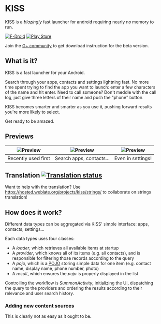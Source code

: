 KISS
======
KISS is a *blazingly* fast launcher for android requiring nearly no memory to run.

[![F-Droid](https://f-droid.org/wiki/images/0/06/F-Droid-button_get-it-on.png)](https://f-droid.org/repository/browse/?fdid=fr.neamar.kiss)
[![Play Store](https://developer.android.com/images/brand/en_generic_rgb_wo_60.png)](https://play.google.com/store/apps/details?id=fr.neamar.kiss)

Join the [G+ community](https://plus.google.com/communities/116489528310489783081) to get download instruction for the beta version.

What is it?
------------
KISS is a fast launcher for your Android.

Search through your apps, contacts and settings lightning fast.
No more time spent trying to find the app you want to launch: enter a few characters of the name and hit enter.
Need to call someone? Don't meddle with the call log, just give three letters of their name and push the "phone" button.

KISS becomes smarter and smarter as you use it, pushing forward results you're more likely to select.

Get ready to be amazed.

Previews
---------------------


|![Preview](https://lh3.googleusercontent.com/1B-Vc9Tqh6bfGCVyKXkYSZycwY9Z4g6NxX3ULAKdCPgi9pmGHoyIelC4nsVbQK8d5l0i) | ![Preview](https://lh3.googleusercontent.com/ADlhgu6JBVOJRn_XS-BbFbw6HtGopVABpBSdBMfANXpGpicFY3jxVLcuBhnJ9QkSshTp) | ![Preview](https://lh3.googleusercontent.com/17JTZKi0wh8ReNTMmhEzoR1Iu_mirK867_H2GbMwDhFf8QwpqhxzccpBLAFo5DbFdg) |
|:-------------------:|:------------------------:|:-----------------:|
| Recently used first | Search apps, contacts... | Even in settings! |

Translation [![Translation status](https://hosted.weblate.org/widgets/kiss/-/shields-badge.svg)](https://hosted.weblate.org/projects/kiss/strings/)
-------------------
Want to help with the translation? Use https://hosted.weblate.org/projects/kiss/strings/ to collaborate on strings translation!


How does it work?
-------------------
Different data types can be aggregated via KISS' simple interface: apps, contacts, settings...

Each data types uses four classes:

* A *loader*, which retrieves all available items at startup
* A *provider*, which knows all of its items (e.g. all contacts), and is responsible for filtering those records according to the query
* A *pojo*, which is a [POJO](https://en.wikipedia.org/wiki/Plain_Old_Java_Object) storing simple data for one item (e.g. contact name, display name, phone number, photo)
* A *result*, which ensures the *pojo* is properly displayed in the list

Controlling the workflow is *SummonActivity*, initializing the UI, dispatching the query to the providers and ordering the results according to their relevance and user search history.

### Adding new content sources
This is clearly not as easy as it ought to be.

